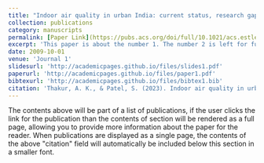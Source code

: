 ```yaml
---
title: "Indoor air quality in urban India: current status, research gap, and the way forward"
collection: publications
category: manuscripts
permalink: [Paper Link](https://pubs.acs.org/doi/full/10.1021/acs.estlett.3c00636)
excerpt: 'This paper is about the number 1. The number 2 is left for future work.'
date: 2009-10-01
venue: 'Journal 1'
slidesurl: 'http://academicpages.github.io/files/slides1.pdf'
paperurl: 'http://academicpages.github.io/files/paper1.pdf'
bibtexurl: 'http://academicpages.github.io/files/bibtex1.bib'
citation: 'Thakur, A. K., & Patel, S. (2023). Indoor air quality in urban India: current status, research gap, and the way forward. Environmental Science & Technology Letters, 10(12), 1146-1158.'
---
```

The contents above will be part of a list of publications, if the user clicks the link for the publication than the contents of section will be rendered as a full page, allowing you to provide more information about the paper for the reader. When publications are displayed as a single page, the contents of the above "citation" field will automatically be included below this section in a smaller font.
